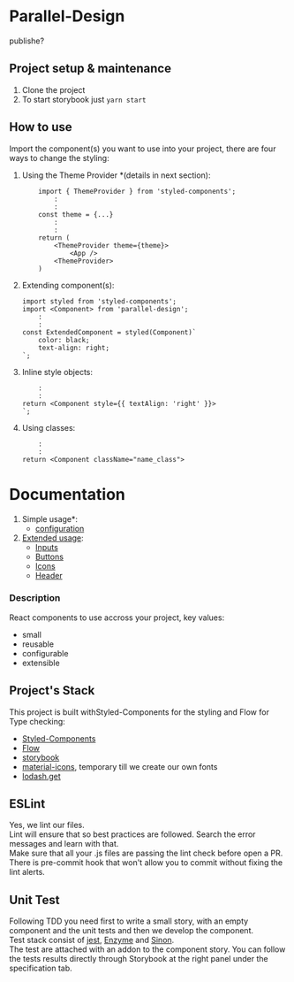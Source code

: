 Parallel-Design
================
publishe?
## Project setup & maintenance
1. Clone the project
1. To start storybook just ```yarn start```

## How to use
Import the component(s) you want to use into your project, there are four ways to change the styling:
1. Using the Theme Provider *(details in next section):
	```
		import { ThemeProvider } from 'styled-components';
			:
			:
		const theme = {...}
			:
			:
		return (
			<ThemeProvider theme={theme}>
				<App />
			<ThemeProvider>
		)
	```
1. Extending component(s):
	```
	import styled from 'styled-components';
	import <Component> from 'parallel-design';
		:
		:
	const ExtendedComponent = styled(Component)`
		color: black;
		text-align: right;
	`;
	```

1. Inline style objects:
	```
		:
		:
	return <Component style={{ textAlign: 'right' }}>
	`;
	```
1. Using classes:
	```
		:
		:
	return <Component className="name_class">
	```


# Documentation
 1. Simple usage*:
	- [configuration](./docs/configuration/README#readme)
 1. [Extended usage](./docs/components/Inputs#readme):
	- [Inputs](./docs/components/Inputs#readme)
	- [Buttons](./docs/components/Buttons#readme)
	- [Icons](./docs/components/Icons#readme)
	- [Header](./docs/components/Header#readme)

### Description
React components to use accross your project, key values:
- small
- reusable
- configurable
- extensible

## Project's Stack
This project is built withStyled-Components for the styling and Flow for Type checking:

- [Styled-Components](https://styled-components.com)
- [Flow](https://flow.org)
- [storybook](https://storybook.js.org)
- [material-icons](https://material.io/tools/icons), temporary till we create our own fonts
- [lodash.get](https://lodash.com/docs)

## ESLint
Yes, we lint our files.   
Lint will ensure that so best practices are followed. Search the error messages and learn with that.   
Make sure that all your .js files are passing the lint check before open a PR.      
There is pre-commit hook that won't allow you to commit without fixing the lint alerts.

## Unit Test
Following TDD you need first to write a small story, with an empty component and the unit tests and then we develop the component.   
Test stack consist of [jest](https://jestjs.io), [Enzyme](http://airbnb.io/enzyme/docs/) and [Sinon](http://sinonjs.org).  
The test are attached with an addon to the component story. You can follow the tests results directly through Storybook at the right panel under the specification tab.
